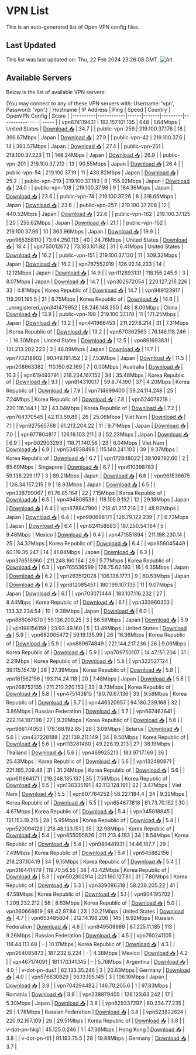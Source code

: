 # VPN List

This is an auto-generated list of Open VPN config files.

## Last Updated

This list was last updated on: Thu, 22 Feb 2024 23:26:08 GMT.
![Alt](https://repobeats.axiom.co/api/embed/186b98318ef1479477931607c1ad7d823f12451f.svg "Repobeats analytics image")

## Available Servers

Below is the list of available VPN servers:

(You may connect to any of these VPN servers with: Username: 'vpn', Password: 'vpn'.)
| Hostname | IP Address | Ping | Speed | Country | OpenVPN Config | Score |
|----------|------------|------|-------|---------|----------------| ----- |
| vpn674119431 | 192.157.101.135 | 648 | 1.64Mbps | United States | [Download 📥](./configs/server_0_US.ovpn) | 34.7 |
| public-vpn-259 | 219.100.37.176 | 18 | 396.67Mbps | Japan | [Download 📥](./configs/server_1_JP.ovpn) | 27.9 |
| public-vpn-42 | 219.100.37.6 | 14 | 393.57Mbps | Japan | [Download 📥](./configs/server_2_JP.ovpn) | 27.4 |
| public-vpn-251 | 219.100.37.223 | 11 | 148.24Mbps | Japan | [Download 📥](./configs/server_3_JP.ovpn) | 26.9 |
| public-vpn-201 | 219.100.37.212 | 13 | 90.55Mbps | Japan | [Download 📥](./configs/server_4_JP.ovpn) | 26.4 |
| public-vpn-54 | 219.100.37.19 | 11 | 430.82Mbps | Japan | [Download 📥](./configs/server_5_JP.ovpn) | 25.2 |
| public-vpn-219 | 219.100.37.183 | 9 | 155.92Mbps | Japan | [Download 📥](./configs/server_6_JP.ovpn) | 24.0 |
| public-vpn-108 | 219.100.37.98 | 9 | 184.36Mbps | Japan | [Download 📥](./configs/server_7_JP.ovpn) | 23.6 |
| public-vpn-74 | 219.100.37.26 | 8 | 318.65Mbps | Japan | [Download 📥](./configs/server_8_JP.ovpn) | 23.6 |
| public-vpn-257 | 219.100.37.208 | 12 | 440.52Mbps | Japan | [Download 📥](./configs/server_9_JP.ovpn) | 22.6 |
| public-vpn-162 | 219.100.37.125 | 20 | 255.62Mbps | Japan | [Download 📥](./configs/server_10_JP.ovpn) | 21.1 |
| public-vpn-152 | 219.100.37.96 | 10 | 363.96Mbps | Japan | [Download 📥](./configs/server_11_JP.ovpn) | 19.9 |
| vpn965358110 | 73.94.250.113 | 40 | 24.76Mbps | United States | [Download 📥](./configs/server_12_US.ovpn) | 18.4 |
| vpn750012672 | 73.183.101.82 | 31 | 6.41Mbps | United States | [Download 📥](./configs/server_13_US.ovpn) | 16.2 |
| public-vpn-151 | 219.100.37.120 | 11 | 309.32Mbps | Japan | [Download 📥](./configs/server_14_JP.ovpn) | 16.2 |
| vpn767552919 | 126.92.14.233 | 14 | 12.12Mbps | Japan | [Download 📥](./configs/server_15_JP.ovpn) | 14.9 |
| vpn112893131 | 118.156.245.9 | 3 | 8.07Mbps | Japan | [Download 📥](./configs/server_16_JP.ovpn) | 14.7 |
| vpn302672054 | 220.127.216.226 | 33 | 4.81Mbps | Korea Republic of | [Download 📥](./configs/server_17_KR.ovpn) | 14.7 |
| vpn989123917 | 119.201.195.5 | 31 | 6.75Mbps | Korea Republic of | [Download 📥](./configs/server_18_KR.ovpn) | 14.6 |
| _unregistered_vpn341479952 | 58.246.148.250 | 48 | 8.00Mbps | China | [Download 📥](./configs/server_19_CN.ovpn) | 13.9 |
| public-vpn-198 | 219.100.37.178 | 11 | 171.25Mbps | Japan | [Download 📥](./configs/server_20_JP.ovpn) | 13.2 |
| vpn441966453 | 211.227.8.214 | 31 | 7.31Mbps | Korea Republic of | [Download 📥](./configs/server_21_KR.ovpn) | 13.2 |
| vpn670362563 | 76.146.118.246 | - | 16.30Mbps | United States | [Download 📥](./configs/server_22_US.ovpn) | 12.5 |
| vpn861693831 | 131.213.202.223 | 3 | 46.09Mbps | Japan | [Download 📥](./configs/server_23_JP.ovpn) | 11.7 |
| vpn773218902 | 90.149.191.152 | 2 | 7.53Mbps | Japan | [Download 📥](./configs/server_24_JP.ovpn) | 11.5 |
| vpn208663382 | 110.150.62.169 | 7 | 0.00Mbps | Australia | [Download 📥](./configs/server_25_AU.ovpn) | 10.3 |
| vpn619493791 | 218.234.167.152 | 34 | 35.48Mbps | Korea Republic of | [Download 📥](./configs/server_26_KR.ovpn) | 9.1 |
| vpn814310017 | 59.8.74.190 | 37 | 4.20Mbps | Korea Republic of | [Download 📥](./configs/server_27_KR.ovpn) | 7.9 |
| vpn714699400 | 59.24.114.248 | 25 | 7.24Mbps | Korea Republic of | [Download 📥](./configs/server_28_KR.ovpn) | 7.8 |
| vpn524078218 | 220.116.144.1 | 32 | 43.04Mbps | Korea Republic of | [Download 📥](./configs/server_29_KR.ovpn) | 7.2 |
| vpn764370545 | 42.113.59.89 | 26 | 25.06Mbps | Viet Nam | [Download 📥](./configs/server_30_VN.ovpn) | 7.1 |
| vpn927565768 | 61.213.204.22 | 11 | 9.71Mbps | Japan | [Download 📥](./configs/server_31_JP.ovpn) | 7.0 |
| vpn977804817 | 126.19.103.211 | 3 | 52.23Mbps | Japan | [Download 📥](./configs/server_32_JP.ovpn) | 6.9 |
| vpn902903293 | 118.71.140.56 | 23 | 6.04Mbps | Viet Nam | [Download 📥](./configs/server_33_VN.ovpn) | 6.9 |
| vpn534938498 | 115.140.241.103 | 39 | 9.37Mbps | Korea Republic of | [Download 📥](./configs/server_34_KR.ovpn) | 6.7 |
| vpn172848022 | 39.109.192.60 | 2 | 65.60Mbps | Singapore | [Download 📥](./configs/server_35_SG.ovpn) | 6.7 |
| vpn610398783 | 59.138.229.117 | 3 | 89.21Mbps | Japan | [Download 📥](./configs/server_36_JP.ovpn) | 6.6 |
| vpn961536675 | 126.34.157.215 | 9 | 18.93Mbps | Japan | [Download 📥](./configs/server_37_JP.ovpn) | 6.5 |
| vpn338799067 | 61.76.85.164 | 22 | 7.15Mbps | Korea Republic of | [Download 📥](./configs/server_38_KR.ovpn) | 6.5 |
| vpn494808538 | 118.105.9.152 | 12 | 29.18Mbps | Japan | [Download 📥](./configs/server_39_JP.ovpn) | 6.4 |
| vpn878847990 | 218.41.217.216 | 2 | 48.92Mbps | Japan | [Download 📥](./configs/server_40_JP.ovpn) | 6.4 |
| vpn990698171 | 126.79.122.239 | 7 | 6.73Mbps | Japan | [Download 📥](./configs/server_41_JP.ovpn) | 6.4 |
| vpn824158593 | 187.250.54.164 | 5 | 9.48Mbps | Mexico | [Download 📥](./configs/server_42_MX.ovpn) | 6.4 |
| vpn471551894 | 211.198.230.14 | 25 | 34.32Mbps | Korea Republic of | [Download 📥](./configs/server_43_KR.ovpn) | 6.4 |
| vpn856045449 | 60.119.35.247 | 14 | 41.84Mbps | Japan | [Download 📥](./configs/server_44_JP.ovpn) | 6.3 |
| vpn376516960 | 211.248.160.164 | 29 | 5.77Mbps | Korea Republic of | [Download 📥](./configs/server_45_KR.ovpn) | 6.3 |
| vpn765536599 | 126.75.62.193 | 16 | 6.35Mbps | Japan | [Download 📥](./configs/server_46_JP.ovpn) | 6.2 |
| vpn263512028 | 106.136.177.1 | 9 | 60.53Mbps | Japan | [Download 📥](./configs/server_47_JP.ovpn) | 6.2 |
| vpn812085451 | 180.199.107.135 | 11 | 9.07Mbps | Japan | [Download 📥](./configs/server_48_JP.ovpn) | 6.1 |
| vpn703071444 | 183.107.116.232 | 27 | 8.44Mbps | Korea Republic of | [Download 📥](./configs/server_49_KR.ovpn) | 6.1 |
| vpn333960353 | 133.32.234.54 | 10 | 9.28Mbps | Japan | [Download 📥](./configs/server_50_JP.ovpn) | 6.0 |
| vpn885057870 | 59.136.200.25 | 3 | 56.58Mbps | Japan | [Download 📥](./configs/server_51_JP.ovpn) | 5.9 |
| vpn198156159 | 23.93.49.160 | 5 | 13.49Mbps | United States | [Download 📥](./configs/server_52_US.ovpn) | 5.9 |
| vpn682005472 | 59.19.135.99 | 26 | 16.36Mbps | Korea Republic of | [Download 📥](./configs/server_53_KR.ovpn) | 5.9 |
| vpn889674849 | 221.144.217.236 | 26 | 9.06Mbps | Korea Republic of | [Download 📥](./configs/server_54_KR.ovpn) | 5.9 |
| vpn709750107 | 14.47.151.204 | 31 | 2.21Mbps | Korea Republic of | [Download 📥](./configs/server_55_KR.ovpn) | 5.8 |
| vpn322527124 | 39.115.154.19 | 28 | 27.39Mbps | Korea Republic of | [Download 📥](./configs/server_56_KR.ovpn) | 5.8 |
| vpn181562156 | 193.114.24.118 | 20 | 7.48Mbps | Japan | [Download 📥](./configs/server_57_JP.ovpn) | 5.8 |
| vpn268752135 | 211.210.220.153 | 33 | 9.73Mbps | Korea Republic of | [Download 📥](./configs/server_58_KR.ovpn) | 5.8 |
| vpn475143815 | 180.70.67.136 | 33 | 9.58Mbps | Korea Republic of | [Download 📥](./configs/server_59_KR.ovpn) | 5.7 |
| vpn446520957 | 94.180.239.168 | 32 | 3.86Mbps | Russian Federation | [Download 📥](./configs/server_60_RU.ovpn) | 5.7 |
| vpn667462641 | 222.114.187.198 | 27 | 9.39Mbps | Korea Republic of | [Download 📥](./configs/server_61_KR.ovpn) | 5.6 |
| vpn966174053 | 178.168.192.85 | 28 | 3.09Mbps | Belarus | [Download 📥](./configs/server_62_BY.ovpn) | 5.6 |
| vpn427228188 | 221.139.211.149 | 34 | 9.50Mbps | Korea Republic of | [Download 📥](./configs/server_63_KR.ovpn) | 5.6 |
| vpn113281460 | 49.228.19.213 | 27 | 38.19Mbps | Thailand | [Download 📥](./configs/server_64_TH.ovpn) | 5.6 |
| vpn469925213 | 183.97.17.169 | 36 | 25.43Mbps | Korea Republic of | [Download 📥](./configs/server_65_KR.ovpn) | 5.6 |
| vpn132480871 | 221.165.209.48 | 31 | 31.24Mbps | Korea Republic of | [Download 📥](./configs/server_66_KR.ovpn) | 5.6 |
| vpn611664171 | 219.248.135.137 | 35 | 7.56Mbps | Korea Republic of | [Download 📥](./configs/server_67_KR.ovpn) | 5.5 |
| vpn136335191 | 42.113.128.191 | 22 | 3.47Mbps | Viet Nam | [Download 📥](./configs/server_68_VN.ovpn) | 5.5 |
| vpn807764252 | 58.227.184.4 | 34 | 9.32Mbps | Korea Republic of | [Download 📥](./configs/server_69_KR.ovpn) | 5.5 |
| vpn654677818 | 61.73.70.152 | 30 | 4.67Mbps | Korea Republic of | [Download 📥](./configs/server_70_KR.ovpn) | 5.4 |
| vpn345018845 | 121.153.19.215 | 28 | 5.95Mbps | Korea Republic of | [Download 📥](./configs/server_71_KR.ovpn) | 5.4 |
| vpn520094128 | 218.48.133.151 | 35 | 32.98Mbps | Korea Republic of | [Download 📥](./configs/server_72_KR.ovpn) | 5.4 |
| vpn855095826 | 211.213.4.183 | 34 | 8.54Mbps | Korea Republic of | [Download 📥](./configs/server_73_KR.ovpn) | 5.4 |
| vpn989441931 | 14.46.187.7 | 29 | 7.49Mbps | Korea Republic of | [Download 📥](./configs/server_74_KR.ovpn) | 5.4 |
| vpn545882156 | 218.237.104.19 | 34 | 9.15Mbps | Korea Republic of | [Download 📥](./configs/server_75_KR.ovpn) | 5.4 |
| vpn316441479 | 119.70.56.55 | 38 | 43.42Mbps | Korea Republic of | [Download 📥](./configs/server_76_KR.ovpn) | 5.3 |
| vpn502802914 | 221.160.127.81 | 31 | 7.80Mbps | Korea Republic of | [Download 📥](./configs/server_77_KR.ovpn) | 5.3 |
| vpn339086318 | 58.238.205.22 | 41 | 47.59Mbps | Korea Republic of | [Download 📥](./configs/server_78_KR.ovpn) | 5.1 |
| vpn904195702 | 1.209.232.212 | 58 | 8.63Mbps | Korea Republic of | [Download 📥](./configs/server_79_KR.ovpn) | 5.0 |
| vpn360668619 | 98.42.97.84 | 23 | 20.21Mbps | United States | [Download 📥](./configs/server_80_US.ovpn) | 4.7 |
| vpn653485804 | 212.14.198.206 | 145 | 8.92Mbps | Russian Federation | [Download 📥](./configs/server_81_RU.ovpn) | 4.6 |
| vpn849509989 | 87.225.11.185 | 113 | 9.26Mbps | Russian Federation | [Download 📥](./configs/server_82_RU.ovpn) | 4.5 |
| vpn760241105 | 116.44.113.68 | - | 10.17Mbps | Korea Republic of | [Download 📥](./configs/server_83_KR.ovpn) | 4.3 |
| vpn264085873 | 187.232.6.224 | - | 4.38Mbps | Mexico | [Download 📥](./configs/server_84_MX.ovpn) | 4.2 |
| vpn467174091 | 181.170.141.145 | - | 5.76Mbps | Argentina | [Download 📥](./configs/server_85_AR.ovpn) | 4.0 |
| v-dot-pn-dus1 | 62.133.35.246 | 3 | 20.63Mbps | Germany | [Download 📥](./configs/server_86_DE.ovpn) | 4.0 |
| vpn576830829 | 36.13.195.145 | 3 | 106.10Mbps | Japan | [Download 📥](./configs/server_87_JP.ovpn) | 3.9 |
| vpn704294482 | 146.70.205.6 | 1 | 97.83Mbps | Romania | [Download 📥](./configs/server_88_RO.ovpn) | 3.9 |
| vpn238879405 | 126.123.63.242 | 17 | 5.30Mbps | Japan | [Download 📥](./configs/server_89_JP.ovpn) | 3.8 |
| vpn829337297 | 80.234.77.235 | 29 | 1.78Mbps | Russian Federation | [Download 📥](./configs/server_90_RU.ovpn) | 3.8 |
| vpn523822624 | 220.92.167.109 | 26 | 29.51Mbps | Korea Republic of | [Download 📥](./configs/server_91_KR.ovpn) | 3.8 |
| v-dot-pn-hkg1 | 45.125.0.246 | 1 | 47.36Mbps | Hong Kong | [Download 📥](./configs/server_92_HK.ovpn) | 3.8 |
| v-dot-pn-tll1 | 91.193.75.5 | 28 | 19.88Mbps | Germany | [Download 📥](./configs/server_93_DE.ovpn) | 3.7 |
